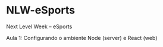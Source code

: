 # NLW-eSports
Next Level Week – eSports

Aula 1: Configurando o ambiente Node (server) e React (web)